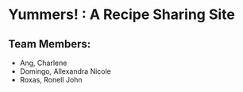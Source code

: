 # Yummers! : A Recipe Sharing Site

## Team Members:

* Ang, Charlene
* Domingo, Allexandra Nicole
* Roxas, Ronell John
